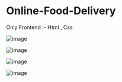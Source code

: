 # Online-Food-Delivery
Only Frontend :- Html , Css

![image](https://github.com/Harshjethwa2003/Online-Food-Delivery/assets/139225446/7bf7bd15-885c-421f-827a-9e3a462d34e2)

![image](https://github.com/Harshjethwa2003/Online-Food-Delivery/assets/139225446/8555f3d0-010f-4201-8460-5deb9deb6373)

![image](https://github.com/Harshjethwa2003/Online-Food-Delivery/assets/139225446/1ef45143-0007-4cfc-adba-930dbb50d38c)

![image](https://github.com/Harshjethwa2003/Online-Food-Delivery/assets/139225446/6fc8729c-1795-4b27-9db2-9cad576fc78b)

